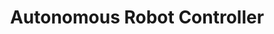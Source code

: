 ---
title: Autonomous Robot Controller
type: project
image: cupcake_lines.png
tags:
  - Python
  - Linux
color: D5E1FF
titleColor: A2BDFF
---